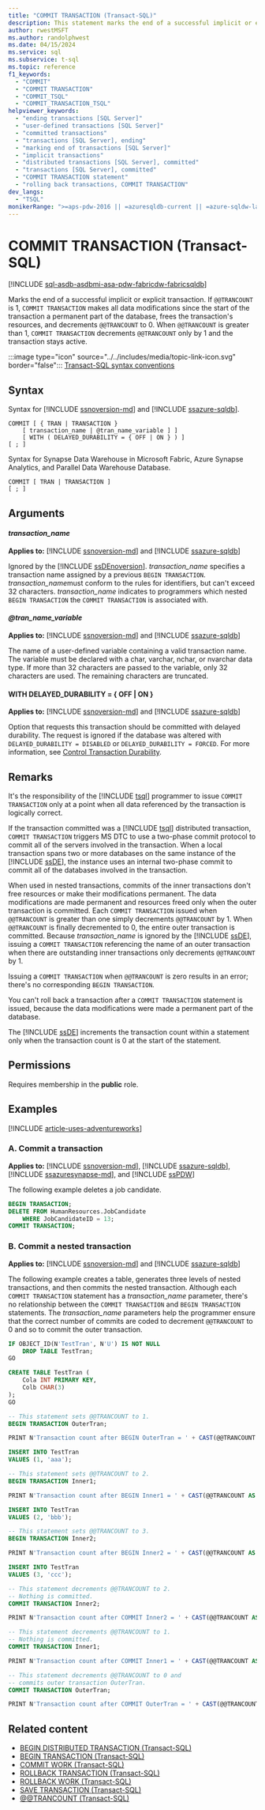 ```yaml
---
title: "COMMIT TRANSACTION (Transact-SQL)"
description: This statement marks the end of a successful implicit or explicit transaction.
author: rwestMSFT
ms.author: randolphwest
ms.date: 04/15/2024
ms.service: sql
ms.subservice: t-sql
ms.topic: reference
f1_keywords:
  - "COMMIT"
  - "COMMIT TRANSACTION"
  - "COMMIT_TSQL"
  - "COMMIT_TRANSACTION_TSQL"
helpviewer_keywords:
  - "ending transactions [SQL Server]"
  - "user-defined transactions [SQL Server]"
  - "committed transactions"
  - "transactions [SQL Server], ending"
  - "marking end of transactions [SQL Server]"
  - "implicit transactions"
  - "distributed transactions [SQL Server], committed"
  - "transactions [SQL Server], committed"
  - "COMMIT TRANSACTION statement"
  - "rolling back transactions, COMMIT TRANSACTION"
dev_langs:
  - "TSQL"
monikerRange: ">=aps-pdw-2016 || =azuresqldb-current || =azure-sqldw-latest || >=sql-server-2016 || >=sql-server-linux-2017 || =azuresqldb-mi-current || =fabric"
---
```

# COMMIT TRANSACTION (Transact-SQL)

[!INCLUDE [sql-asdb-asdbmi-asa-pdw-fabricdw-fabricsqldb](../../includes/applies-to-version/sql-asdb-asdbmi-asa-pdw-fabricdw-fabricsqldb.md)]

Marks the end of a successful implicit or explicit transaction. If `@@TRANCOUNT` is 1, `COMMIT TRANSACTION` makes all data modifications since the start of the transaction a permanent part of the database, frees the transaction's resources, and decrements `@@TRANCOUNT` to 0. When `@@TRANCOUNT` is greater than 1, `COMMIT TRANSACTION` decrements `@@TRANCOUNT` only by 1 and the transaction stays active.

:::image type="icon" source="../../includes/media/topic-link-icon.svg" border="false"::: [Transact-SQL syntax conventions](../../t-sql/language-elements/transact-sql-syntax-conventions-transact-sql.md)

## Syntax

Syntax for [!INCLUDE [ssnoversion-md](../../includes/ssnoversion-md.md)] and [!INCLUDE [ssazure-sqldb](../../includes/ssazure-sqldb.md)].

```syntaxsql
COMMIT [ { TRAN | TRANSACTION }
    [ transaction_name | @tran_name_variable ] ]
    [ WITH ( DELAYED_DURABILITY = { OFF | ON } ) ]
[ ; ]
```

Syntax for Synapse Data Warehouse in Microsoft Fabric, Azure Synapse Analytics, and Parallel Data Warehouse Database.

```syntaxsql
COMMIT [ TRAN | TRANSACTION ]
[ ; ]
```

## Arguments

#### *transaction_name*

**Applies to:** [!INCLUDE [ssnoversion-md](../../includes/ssnoversion-md.md)] and [!INCLUDE [ssazure-sqldb](../../includes/ssazure-sqldb.md)]

Ignored by the [!INCLUDE [ssDEnoversion](../../includes/ssdenoversion-md.md)]. *transaction_name* specifies a transaction name assigned by a previous `BEGIN TRANSACTION`. *transaction_name*must conform to the rules for identifiers, but can't exceed 32 characters. *transaction_name* indicates to programmers which nested `BEGIN TRANSACTION` the `COMMIT TRANSACTION` is associated with.

#### *@tran_name_variable*

**Applies to:** [!INCLUDE [ssnoversion-md](../../includes/ssnoversion-md.md)] and [!INCLUDE [ssazure-sqldb](../../includes/ssazure-sqldb.md)]

The name of a user-defined variable containing a valid transaction name. The variable must be declared with a char, varchar, nchar, or nvarchar data type. If more than 32 characters are passed to the variable, only 32 characters are used. The remaining characters are truncated.

#### WITH DELAYED_DURABILITY = { OFF | ON }

**Applies to:** [!INCLUDE [ssnoversion-md](../../includes/ssnoversion-md.md)] and [!INCLUDE [ssazure-sqldb](../../includes/ssazure-sqldb.md)]

Option that requests this transaction should be committed with delayed durability. The request is ignored if the database was altered with `DELAYED_DURABILITY = DISABLED` or `DELAYED_DURABILITY = FORCED`. For more information, see [Control Transaction Durability](../../relational-databases/logs/control-transaction-durability.md).

## Remarks

It's the responsibility of the [!INCLUDE [tsql](../../includes/tsql-md.md)] programmer to issue `COMMIT TRANSACTION` only at a point when all data referenced by the transaction is logically correct.

If the transaction committed was a [!INCLUDE [tsql](../../includes/tsql-md.md)] distributed transaction, `COMMIT TRANSACTION` triggers MS DTC to use a two-phase commit protocol to commit all of the servers involved in the transaction. When a local transaction spans two or more databases on the same instance of the [!INCLUDE [ssDE](../../includes/ssde-md.md)], the instance uses an internal two-phase commit to commit all of the databases involved in the transaction.

When used in nested transactions, commits of the inner transactions don't free resources or make their modifications permanent. The data modifications are made permanent and resources freed only when the outer transaction is committed. Each `COMMIT TRANSACTION` issued when `@@TRANCOUNT` is greater than one simply decrements `@@TRANCOUNT` by 1. When `@@TRANCOUNT` is finally decremented to 0, the entire outer transaction is committed. Because *transaction_name* is ignored by the [!INCLUDE [ssDE](../../includes/ssde-md.md)], issuing a `COMMIT TRANSACTION` referencing the name of an outer transaction when there are outstanding inner transactions only decrements `@@TRANCOUNT` by 1.

Issuing a `COMMIT TRANSACTION` when `@@TRANCOUNT` is zero results in an error; there's no corresponding `BEGIN TRANSACTION`.

You can't roll back a transaction after a `COMMIT TRANSACTION` statement is issued, because the data modifications were made a permanent part of the database.

The [!INCLUDE [ssDE](../../includes/ssde-md.md)] increments the transaction count within a statement only when the transaction count is 0 at the start of the statement.

## Permissions

Requires membership in the **public** role.

## Examples

[!INCLUDE [article-uses-adventureworks](../../includes/article-uses-adventureworks.md)]

### A. Commit a transaction

**Applies to:** [!INCLUDE [ssnoversion-md](../../includes/ssnoversion-md.md)], [!INCLUDE [ssazure-sqldb](../../includes/ssazure-sqldb.md)], [!INCLUDE [ssazuresynapse-md](../../includes/ssazuresynapse-md.md)], and [!INCLUDE [ssPDW](../../includes/sspdw-md.md)]

The following example deletes a job candidate.

```sql
BEGIN TRANSACTION;
DELETE FROM HumanResources.JobCandidate
    WHERE JobCandidateID = 13;
COMMIT TRANSACTION;
```

### B. Commit a nested transaction

**Applies to:** [!INCLUDE [ssnoversion-md](../../includes/ssnoversion-md.md)] and [!INCLUDE [ssazure-sqldb](../../includes/ssazure-sqldb.md)]

The following example creates a table, generates three levels of nested transactions, and then commits the nested transaction. Although each `COMMIT TRANSACTION` statement has a *transaction_name* parameter, there's no relationship between the `COMMIT TRANSACTION` and `BEGIN TRANSACTION` statements. The *transaction_name* parameters help the programmer ensure that the correct number of commits are coded to decrement `@@TRANCOUNT` to 0 and so to commit the outer transaction.

```sql
IF OBJECT_ID(N'TestTran', N'U') IS NOT NULL
    DROP TABLE TestTran;
GO

CREATE TABLE TestTran (
    Cola INT PRIMARY KEY,
    Colb CHAR(3)
);
GO

-- This statement sets @@TRANCOUNT to 1.
BEGIN TRANSACTION OuterTran;

PRINT N'Transaction count after BEGIN OuterTran = ' + CAST(@@TRANCOUNT AS NVARCHAR(10));

INSERT INTO TestTran
VALUES (1, 'aaa');

-- This statement sets @@TRANCOUNT to 2.
BEGIN TRANSACTION Inner1;

PRINT N'Transaction count after BEGIN Inner1 = ' + CAST(@@TRANCOUNT AS NVARCHAR(10));

INSERT INTO TestTran
VALUES (2, 'bbb');

-- This statement sets @@TRANCOUNT to 3.
BEGIN TRANSACTION Inner2;

PRINT N'Transaction count after BEGIN Inner2 = ' + CAST(@@TRANCOUNT AS NVARCHAR(10));

INSERT INTO TestTran
VALUES (3, 'ccc');

-- This statement decrements @@TRANCOUNT to 2.
-- Nothing is committed.
COMMIT TRANSACTION Inner2;

PRINT N'Transaction count after COMMIT Inner2 = ' + CAST(@@TRANCOUNT AS NVARCHAR(10));

-- This statement decrements @@TRANCOUNT to 1.
-- Nothing is committed.
COMMIT TRANSACTION Inner1;

PRINT N'Transaction count after COMMIT Inner1 = ' + CAST(@@TRANCOUNT AS NVARCHAR(10));

-- This statement decrements @@TRANCOUNT to 0 and
-- commits outer transaction OuterTran.
COMMIT TRANSACTION OuterTran;

PRINT N'Transaction count after COMMIT OuterTran = ' + CAST(@@TRANCOUNT AS NVARCHAR(10));
```

## Related content

- [BEGIN DISTRIBUTED TRANSACTION (Transact-SQL)](begin-distributed-transaction-transact-sql.md)
- [BEGIN TRANSACTION (Transact-SQL)](begin-transaction-transact-sql.md)
- [COMMIT WORK (Transact-SQL)](commit-work-transact-sql.md)
- [ROLLBACK TRANSACTION (Transact-SQL)](rollback-transaction-transact-sql.md)
- [ROLLBACK WORK (Transact-SQL)](rollback-work-transact-sql.md)
- [SAVE TRANSACTION (Transact-SQL)](save-transaction-transact-sql.md)
- [&#x40;&#x40;TRANCOUNT (Transact-SQL)](../functions/trancount-transact-sql.md)
